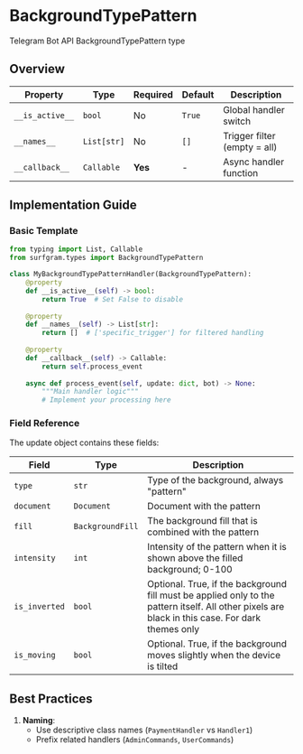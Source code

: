 # BackgroundTypePattern

Telegram Bot API BackgroundTypePattern type

## Overview

| Property        | Type               | Required | Default | Description                              |
|-----------------|--------------------|----------|---------|------------------------------------------|
| `__is_active__` | `bool`             | No       | `True`  | Global handler switch                   |
| `__names__`     | `List[str]`        | No       | `[]`    | Trigger filter (empty = all)            |
| `__callback__`  | `Callable`         | **Yes**  | -       | Async handler function                  |

## Implementation Guide

### Basic Template

```python
from typing import List, Callable
from surfgram.types import BackgroundTypePattern

class MyBackgroundTypePatternHandler(BackgroundTypePattern):    
    @property
    def __is_active__(self) -> bool:
        return True  # Set False to disable
        
    @property
    def __names__(self) -> List[str]:
        return []  # ['specific_trigger'] for filtered handling
        
    @property
    def __callback__(self) -> Callable:
        return self.process_event
        
    async def process_event(self, update: dict, bot) -> None:
        """Main handler logic"""
        # Implement your processing here
```

### Field Reference

The update object contains these fields:

| Field          | Type              | Description                     |
|----------------|-------------------|---------------------------------|
| `type` | `str` | Type of the background, always "pattern" |
| `document` | `Document` | Document with the pattern |
| `fill` | `BackgroundFill` | The background fill that is combined with the pattern |
| `intensity` | `int` | Intensity of the pattern when it is shown above the filled background; 0-100 |
| `is_inverted` | `bool` | Optional. True, if the background fill must be applied only to the pattern itself. All other pixels are black in this case. For dark themes only |
| `is_moving` | `bool` | Optional. True, if the background moves slightly when the device is tilted |

## Best Practices

1. **Naming**: 
   - Use descriptive class names (`PaymentHandler` vs `Handler1`)
   - Prefix related handlers (`AdminCommands`, `UserCommands`)

